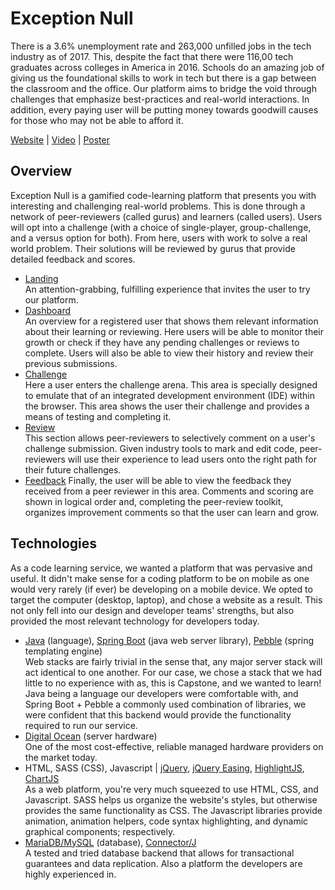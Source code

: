 # Exception Null
There is a 3.6% unemployment rate and 263,000 unfilled jobs in the tech industry as of 2017. This, 
despite the fact that there were 116,00 tech graduates across colleges in America in 2016. Schools 
do an amazing job of giving us the foundational skills to work in tech but there is a gap between 
the classroom and the office. Our platform aims to bridge the void through challenges that 
emphasize best-practices and real-world interactions. In addition, every paying user will be 
putting money towards goodwill causes for those who may not be able to afford it.

[Website](http://capstone.jonathanpli.com/) | [Video](https://www.youtube.com/watch?v=N6DLzTWoCuY)
| [Poster](https://ischool.uw.edu/sites/default/files/capstone/posters/Poster%20PDF.pdf)

## Overview
Exception Null is a gamified code-learning platform that presents you with interesting and
challenging real-world problems. This is done through a network of peer-reviewers (called gurus)
and learners (called users). Users will opt into a challenge (with a choice of single-player,
group-challenge, and a versus option for both). From here, users with work to solve a real world
problem. Their solutions will be reviewed by gurus that provide detailed feedback and scores.

+ [Landing](http://capstone.jonathanpli.com/)  
  An attention-grabbing, fulfilling experience that invites the user to try our platform.
+ [Dashboard](http://capstone.jonathanpli.com/dashboard)  
  An overview for a registered user that shows them relevant information about their learning or
  reviewing. Here users will be able to monitor their growth or check if they have any pending
  challenges or reviews to complete. Users will also be able to view their history and review their
  previous submissions.
+ [Challenge](http://capstone.jonathanpli.com/challenge)  
  Here a user enters the challenge arena. This area is specially designed to emulate that of an
  integrated development environment (IDE) within the browser. This area shows the user their
  challenge and provides a means of testing and completing it.
+ [Review](http://capstone.jonathanpli.com/evaluate)  
  This section allows peer-reviewers to selectively comment on a user's challenge submission. Given
  industry tools to mark and edit code, peer-reviewers will use their experience to lead users
  onto the right path for their future challenges.
+ [Feedback](http://capstone.jonathanpli.com/feedback)
  Finally, the user will be able to view the feedback they received from a peer reviewer in this
  area. Comments and scoring are shown in logical order and, completing the peer-review toolkit,
  organizes improvement comments so that the user can learn and grow.

## Technologies
As a code learning service, we wanted a platform that was pervasive and useful. It didn't make
sense for a coding platform to be on mobile as one would very rarely (if ever) be developing on
a mobile device. We opted to target the computer (desktop, laptop), and chose a website as a result.
This not only fell into our design and developer teams' strengths, but also provided the most
relevant technology for developers today.

+ [Java](https://www.java.com) (language), [Spring Boot](https://projects.spring.io/spring-boot/) 
(java web server library), [Pebble](http://www.mitchellbosecke.com/pebble/home) 
(spring templating engine)  
  Web stacks are fairly trivial in the sense that, any major server stack will act identical to one
  another. For our case, we chose a stack that we had little to no experience with as, this is
  Capstone, and we wanted to learn! Java being a language our developers were comfortable with, and
  Spring Boot + Pebble a commonly used combination of libraries, we were confident that this backend
  would provide the functionality required to run our service.
+ [Digital Ocean](https://www.digitalocean.com/) (server hardware)  
  One of the most cost-effective, reliable managed hardware providers on the market today. 
+ HTML, SASS (CSS), Javascript | [jQuery](https://jquery.com/), 
[jQuery Easing](https://github.com/gdsmith/jquery.easing), [HighlightJS](https://highlightjs.org/), 
[ChartJS](http://www.chartjs.org/)  
  As a web platform, you're very much squeezed to use HTML, CSS, and Javascript. SASS helps us
  organize the website's styles, but otherwise provides the same functionality as CSS. The
  Javascript libraries provide animation, animation helpers, code syntax highlighting, and
  dynamic graphical components; respectively.
+ [MariaDB/MySQL](https://mariadb.org/) (database), 
[Connector/J](https://dev.mysql.com/downloads/connector/j/)  
  A tested and tried database backend that allows for transactional guarantees and data replication.
  Also a platform the developers are highly experienced in.
